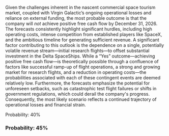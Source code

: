 Given the challenges inherent in the nascent commercial space tourism market, coupled with Virgin Galactic’s ongoing operational losses and reliance on external funding, the most probable outcome is that the company will *not* achieve positive free cash flow by December 31, 2026. The forecasts consistently highlight significant hurdles, including high operating costs, intense competition from established players like SpaceX, and the ambitious timeline for generating sufficient revenue. A significant factor contributing to this outlook is the dependence on a single, potentially volatile revenue stream—initial research flights—to offset substantial investment in the Delta SpaceShips. While a “Yes” outcome—achieving positive free cash flow—is theoretically possible through a confluence of factors like successful ramp-up of flight operations, a strong and growing market for research flights, and a reduction in operating costs—the probabilities associated with each of these contingent events are deemed relatively low. Furthermore, the forecasts emphasize the potential for unforeseen setbacks, such as catastrophic test flight failures or shifts in government regulations, which could derail the company's progress. Consequently, the most likely scenario reflects a continued trajectory of operational losses and financial strain.

Probability: 40%

### Probability: 45%